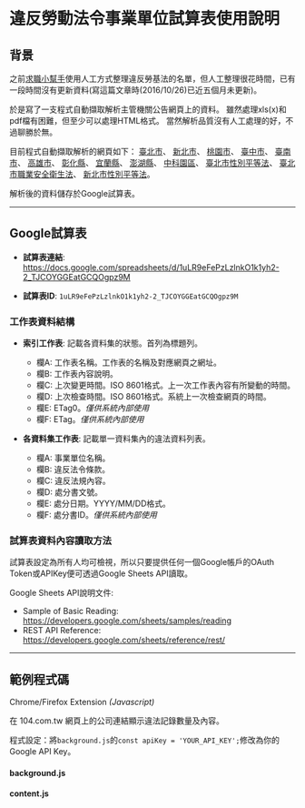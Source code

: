 # 違反勞動法令事業單位試算表使用說明

## 背景

之前[求職小幫手](https://jobhelper.g0v.ronny.tw/)使用人工方式整理違反勞基法的名單，但人工整理很花時間，已有一段時間沒有更新資料(寫這篇文章時(2016/10/26)已近五個月未更新)。

於是寫了一支程式自動擷取解析主管機關公告網頁上的資料。
雖然處理xls(x)和pdf檔有困難，但至少可以處理HTML格式。
當然解析品質沒有人工處理的好，不過聊勝於無。

目前程式自動擷取解析的網頁如下：
[臺北市](http://bola.gov.taipei/ct.asp?xItem=94627869&ctNode=76327&mp=116003)、
[新北市](https://ilabor.ntpc.gov.tw/cloud/Violate/)、
[桃園市](http://lhrb.tycg.gov.tw/home.jsp?id=373&mcustomize=onemessages_view.jsp&dataserno=201509090001)、
[臺中市](http://www.labor.taichung.gov.tw/ct.asp?xItem=55333&ctNode=23053&mp=117010)、
[臺南市](http://www.tainan.gov.tw/labor/page.asp?nsub=M2A400)、
[高雄市](http://labor.kcg.gov.tw/IllegalList.aspx?appname=IllegalList)、
[彰化縣](http://labor.chcg.gov.tw/07other/other01_con.asp?topsn=3197&data_id=14138)、
[宜蘭縣](http://labor.e-land.gov.tw/cp.aspx?n=A727524B27DA3181)、
[澎湖縣](http://www.penghu.gov.tw/society/home.jsp?contlink=content/20130222113242.jsp)、
[中科園區](http://www.ctsp.gov.tw/chinese/01news/10statistics_view.aspx?v=1&fr=529&sn=1198)、
[臺北市性別平等法](http://bola.gov.taipei/ct.asp?xItem=94627873&ctNode=76327&mp=116003)、
[臺北市職業安全衛生法](http://bola.gov.taipei/ct.asp?xItem=94627871&ctNode=76327&mp=116003)、
[新北市性別平等法](https://ilabor.ntpc.gov.tw/cloud/Violate/)。

解析後的資料儲存於Google試算表。

----------------------------------------------

## Google試算表

+ **試算表連結**: <https://docs.google.com/spreadsheets/d/1uLR9eFePzLzlnkO1k1yh2-2_TJCOYGGEatGCQOgpz9M>

+ **試算表ID**: `1uLR9eFePzLzlnkO1k1yh2-2_TJCOYGGEatGCQOgpz9M`

### 工作表資料結構

+ **索引工作表**: 記載各資料集的狀態。首列為標題列。
  + 欄A: 工作表名稱。工作表的名稱及對應網頁之網址。
  + 欄B: 工作表內容說明。
  + 欄C: 上次變更時間。ISO 8601格式。上一次工作表內容有所變動的時間。
  + 欄D: 上次檢查時間。ISO 8601格式。系統上一次檢查網頁的時間。
  + 欄E: ETag0。*僅供系統內部使用*
  + 欄F: ETag。*僅供系統內部使用*
  
+ **各資料集工作表**: 記載單一資料集內的違法資料列表。
  + 欄A: 事業單位名稱。
  + 欄B: 違反法令條款。
  + 欄C: 違反法規內容。
  + 欄D: 處分書文號。
  + 欄E: 處分日期。YYYY/MM/DD格式。
  + 欄F: 處分書ID。*僅供系統內部使用*


### 試算表資料內容讀取方法

試算表設定為所有人均可檢視，所以只要提供任何一個Google帳戶的OAuth Token或APIKey便可透過Google Sheets API讀取。
 
Google Sheets API說明文件:
+ Sample of Basic Reading: <https://developers.google.com/sheets/samples/reading>
+ REST API Reference: <https://developers.google.com/sheets/reference/rest/>

----------------------------------------------

## 範例程式碼

Chrome/Firefox Extension *(Javascript)*

在 104.com.tw 網頁上的公司連結顯示違法記錄數量及內容。

程式設定：將`background.js`的`const apiKey = 'YOUR_API_KEY';`修改為你的Google API Key。

#### background.js

#### content.js
